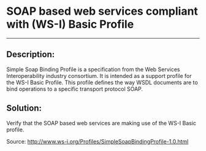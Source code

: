 # SOAP based web services compliant with (WS-I) Basic Profile
-------

## Description:

Simple Soap Binding Profile is a specification from the Web Services Interoperability industry consortium. It
is intended as a support profile for the WS-I Basic Profile. This profile defines the way WSDL
documents are to bind operations to a specific transport protocol SOAP.

## Solution:

Verify that the SOAP based web services are making use of the WS-I Basic profile.

Source:
http://www.ws-i.org/Profiles/SimpleSoapBindingProfile-1.0.html

